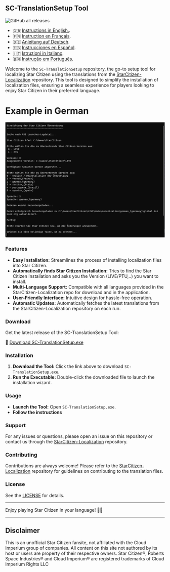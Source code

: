 ## SC-TranslationSetup Tool
![GitHub all releases](https://img.shields.io/github/downloads/ROBdk97/SC-TranslationSetup/total)

- 🇬🇧 [Instructions in English.](README.md).
- 🇫🇷 [Instruction en Français](README_fr.md).
- 🇩🇪 [Anleitung auf Deutsch](README_de.md).
- 🇪🇸 [Instrucciones en Español](README_es.md).
- 🇮🇹 [Istruzioni in Italiano](README_it.md).
- 🇧🇷 [Instrução em Português](README_ptbr.md).

Welcome to the `SC-TranslationSetup` repository, the go-to setup tool for localizing Star Citizen using the translations from the [StarCitizen-Localization](https://github.com/Dymerz/StarCitizen-Localization) repository. This tool is designed to simplify the installation of localization files, ensuring a seamless experience for players looking to enjoy Star Citizen in their preferred language.

# Example in German
![Example in German](SC-TranslationSetup.png)

### Features

- **Easy Installation:** Streamlines the process of installing localization files into Star Citizen.
- **Automatically finds Star Citizen Installation:** Tries to find the Star Citizen Installation and asks you the Version (LIVE/PTU,..) you want to install.
- **Multi-Language Support:** Compatible with all languages provided in the StarCitizen-Localization repo for download and in the application.
- **User-Friendly Interface:** Intuitive design for hassle-free operation.
- **Automatic Updates:** Automatically fetches the latest translations from the StarCitizen-Localization repository on each run.

### Download

Get the latest release of the SC-TranslationSetup Tool:

🔗 [Download SC-TranslationSetup.exe](https://github.com/ROBdk97/SC-TranslationSetup/releases/latest/download/SC-TranslationSetup.exe)

### Installation

1. **Download the Tool:** Click the link above to download `SC-TranslationSetup.exe`.
2. **Run the Executable:** Double-click the downloaded file to launch the installation wizard.

### Usage

- **Launch the Tool:** Open `SC-TranslationSetup.exe`.
- **Follow the instructions**

### Support

For any issues or questions, please open an issue on this repository or contact us through the [StarCitizen-Localization](https://github.com/Dymerz/StarCitizen-Localization) repository.

### Contributing

Contributions are always welcome! Please refer to the [StarCitizen-Localization](https://github.com/Dymerz/StarCitizen-Localization) repository for guidelines on contributing to the translation files.

### License

See the [LICENSE](LICENSE.txt) for details.

---

Enjoy playing Star Citizen in your language! 🚀🌌

---
## Disclaimer
This is an unofficial Star Citizen fansite, not affiliated with the Cloud Imperium group of companies. All content on this site not authored by its host or users are property of their respective owners. Star Citizen®, Roberts Space Industries® and Cloud Imperium® are registered trademarks of Cloud Imperium Rights LLC

